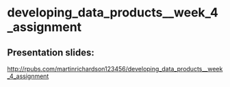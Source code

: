 # developing_data_products__week_4_assignment

## Presentation slides:
http://rpubs.com/martinrichardson123456/developing_data_products__week_4_assignment
